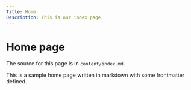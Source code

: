 ```yaml
---
Title: Home
Description: This is our index page.
---
```


Home page
==========================

The source for this page is in `content/index.md`.

This is a sample home page written in markdown with some frontmatter defined.